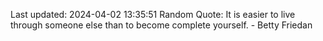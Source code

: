 Last updated: 2024-04-02 13:35:51
Random Quote: It is easier to live through someone else than to become complete yourself. - Betty Friedan